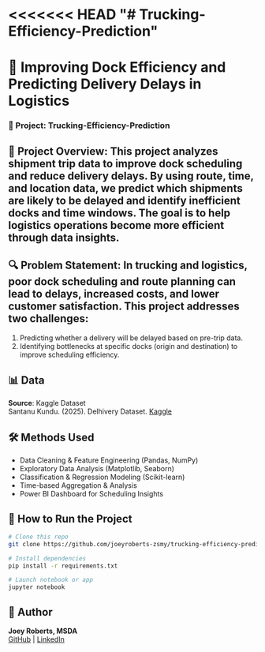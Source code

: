 <<<<<<< HEAD
"# Trucking-Efficiency-Prediction" 
=======
# 📌 Improving Dock Efficiency and Predicting Delivery Delays in Logistics
### 🚛 Project: Trucking-Efficiency-Prediction

## 🧠 Project Overview: This project analyzes shipment trip data to improve dock scheduling and reduce delivery delays. By using route, time, and location data, we predict which shipments are likely to be delayed and identify inefficient docks and time windows. The goal is to help logistics operations become more efficient through data insights.
## 🔍 Problem Statement: In trucking and logistics, poor dock scheduling and route planning can lead to delays, increased costs, and lower customer satisfaction. This project addresses two challenges: 
1. Predicting whether a delivery will be delayed based on pre-trip data.
2. Identifying bottlenecks at specific docks (origin and destination) to improve scheduling efficiency.
## 📊 Data
**Source**: Kaggle Dataset  
Santanu Kundu. (2025). Delhivery Dataset. [Kaggle](https://doi.org/10.34740/KAGGLE/DSV/10795688)
## 🛠️ Methods Used
- Data Cleaning & Feature Engineering (Pandas, NumPy)  
- Exploratory Data Analysis (Matplotlib, Seaborn)  
- Classification & Regression Modeling (Scikit-learn)  
- Time-based Aggregation & Analysis  
- Power BI Dashboard for Scheduling Insights

## 🚀 How to Run the Project

```bash
# Clone this repo
git clone https://github.com/joeyroberts-zsmy/trucking-efficiency-prediction.git

# Install dependencies
pip install -r requirements.txt

# Launch notebook or app
jupyter notebook
```

## 👤 Author
**Joey Roberts, MSDA**  
[GitHub](https://github.com/joeyroberts0305-zsmy) | [LinkedIn](https://www.linkedin.com/in/joey-roberts-msda-aaa919179)
